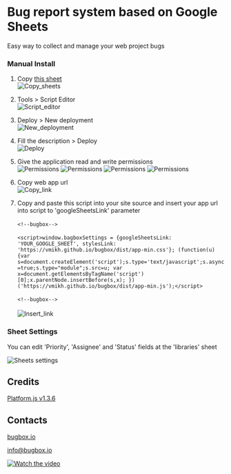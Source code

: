 # Bug report system based on Google Sheets
Easy way to collect and manage your web project bugs

### Manual Install

1. Copy <a href="https://docs.google.com/spreadsheets/d/1LypOCr8bA5WoSZPJF7C9ccuZR01zYfJO07qHg24L1Bw/copy" target="_blank">this sheet</a><br>
![Copy_sheets](https://habrastorage.org/webt/fx/wi/by/fxwiby4chrzf1zvrhbkddto0-do.png)

2. Tools > Script Editor<br>
![Script_editor](https://habrastorage.org/webt/oy/m4/ux/oym4uxrwl15lyjuvq10kttixuae.png)

3. Deploy > New deployment<br>
![New_deployment](https://habrastorage.org/webt/fq/rx/7e/fqrx7erhgzs2bpe-uieu09xpeg0.png)

4. Fill the description > Deploy<br>
![Deploy](https://habrastorage.org/webt/us/fn/6t/usfn6tmznm6nd6kijpjqti2cx2m.png)

5. Give the application read and write permissions<br>
![Permissions](https://habrastorage.org/webt/5e/ux/gn/5euxgnaiylkembip6tv7zhzgwyk.png)
![Permissions](https://habrastorage.org/webt/j8/_v/73/j8_v73wgp-ilm3umn8odwnmdxji.png)
![Permissions](https://habrastorage.org/webt/c6/ef/jn/c6efjnepsxagoj-jhlvhlhkyudw.png)
![Permissions](https://habrastorage.org/webt/cq/or/rx/cqorrxwzitkl1tp-k_erugsrcm0.png)

6. Copy web app url<br>
![Copy_link](https://habrastorage.org/webt/ql/fz/mk/qlfzmkjsb0adomo6hix4-q2aehi.png)


7. Copy and paste this script into your site source and insert your app url into script to 'googleSheetsLink' parameter<br><br>
`<!--bugbox-->`<br><br>
`<script>window.bagboxSettings = {googleSheetsLink: 'YOUR_GOOGLE_SHEET', stylesLink: 'https://vmikh.github.io/bugbox/dist/app-min.css'}; (function(u){var s=document.createElement('script');s.type='text/javascript';s.async=true;s.type="module";s.src=u; var x=document.getElementsByTagName('script')[0];x.parentNode.insertBefore(s,x); })('https://vmikh.github.io/bugbox/dist/app-min.js');</script>`<br><br>
`<!--bugbox-->`<br><br>
![Insert_link](https://habrastorage.org/webt/hl/nj/ka/hlnjkaalewtccgyh6heqccp-2au.png)



### Sheet Settings
You can edit 'Priority', 'Assignee' and 'Status' fields at the 'libraries' sheet

![Sheets settings](https://habrastorage.org/webt/5c/xp/ea/5cxpeayjclg9cqnz3yrrwnprzju.png)

## Credits
[Platform.js v1.3.6](https://github.com/bestiejs/platform.js/)

## Contacts
[bugbox.io](https://bugbox.io/)

[info@bugbox.io](info@bugbox.io)


[![Watch the video](https://i.imgur.com/vKb2F1B.png)](https://vmikh.github.io/bugbox/tutorial)